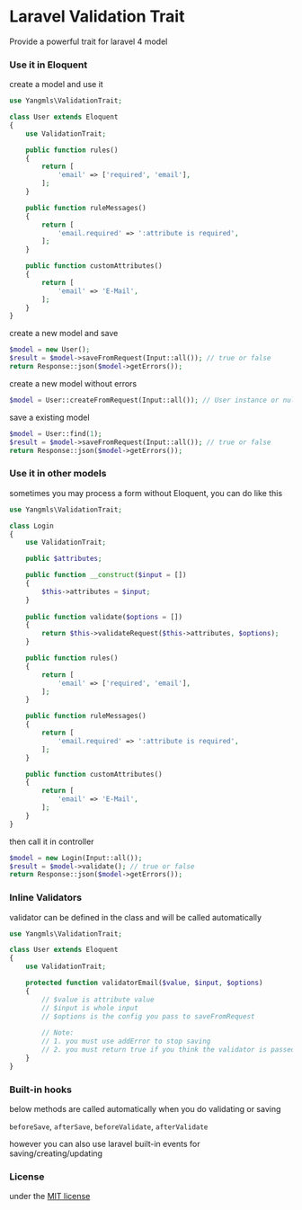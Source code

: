 Laravel Validation Trait
================================================

Provide a powerful trait for laravel 4 model

### Use it in Eloquent

create a model and use it

```php
use Yangmls\ValidationTrait;

class User extends Eloquent
{
    use ValidationTrait;

    public function rules()
    {
        return [
            'email' => ['required', 'email'],
        ];
    }

    public function ruleMessages()
    {
        return [
            'email.required' => ':attribute is required',
        ];
    }

    public function customAttributes()
    {
        return [
            'email' => 'E-Mail',
        ];
    }
}

```

create a new model and save

```php
$model = new User();
$result = $model->saveFromRequest(Input::all()); // true or false
return Response::json($model->getErrors());

```

create a new model without errors

```php
$model = User::createFromRequest(Input::all()); // User instance or null

```

save a existing model

```php
$model = User::find(1);
$result = $model->saveFromRequest(Input::all()); // true or false
return Response::json($model->getErrors());

```

### Use it in other models

sometimes you may process a form without Eloquent, you can do like this

```php
use Yangmls\ValidationTrait;

class Login
{
    use ValidationTrait;

    public $attributes;

    public function __construct($input = [])
    {
        $this->attributes = $input;
    }
    
    public function validate($options = [])
    {
        return $this->validateRequest($this->attributes, $options);
    }

    public function rules()
    {
        return [
            'email' => ['required', 'email'],
        ];
    }

    public function ruleMessages()
    {
        return [
            'email.required' => ':attribute is required',
        ];
    }

    public function customAttributes()
    {
        return [
            'email' => 'E-Mail',
        ];
    }
}

```

then call it in controller

```php
$model = new Login(Input::all());
$result = $model->validate(); // true or false
return Response::json($model->getErrors());

```

### Inline Validators

validator can be defined in the class and will be called automatically 

```php
use Yangmls\ValidationTrait;

class User extends Eloquent
{
    use ValidationTrait;

    protected function validatorEmail($value, $input, $options)
    {
        // $value is attribute value
        // $input is whole input
        // $options is the config you pass to saveFromRequest
        
        // Note: 
        // 1. you must use addError to stop saving
        // 2. you must return true if you think the validator is passed
    }
}

```

### Built-in hooks

below methods are called automatically when you do validating or saving

`beforeSave`, `afterSave`, `beforeValidate`, `afterValidate`

however you can also use laravel built-in events for saving/creating/updating

### License

under the [MIT license](http://opensource.org/licenses/MIT)